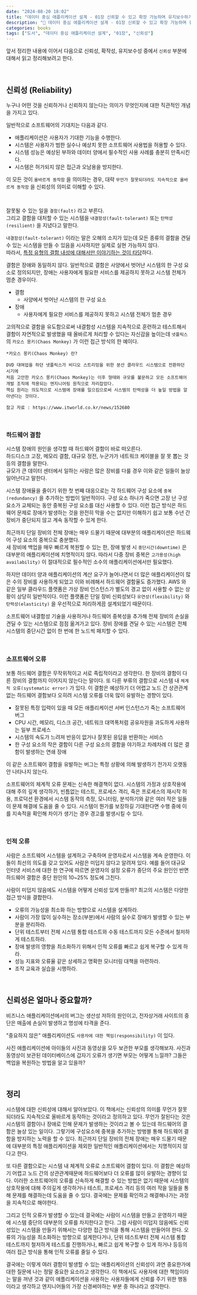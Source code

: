 ```yaml
---
date: "2024-08-20 18:02"
title: "데이터 중심 애플리케이션 설계 - 01장 신뢰할 수 있고 확장 가능하며 유지보수하기 쉬운 애플리케이션 (2)"
description: "📖 데이터 중심 애플리케이션 설계 - 01장 신뢰할 수 있고 확장 가능하며 유지보수하기 쉬운 애플리케이션 읽고 정리하기"
categories: books
tags: ["도서", "데이터 중심 애플리케이션 설계", "01장", "신뢰성"]
---
```


앞서 정리한 내용에 이어서 다음으로 신뢰성, 확작성, 유지보수성 중에서 `신뢰성` 부분에 대해서 읽고 정리해보려고 한다.  

<br>

## 신뢰성 (Reliability) 

누구나 어떤 것을 신뢰하거나 신뢰하지 않는다는 의미가 무엇인지에 대한 직관적인 개념을 가지고 있다.  

일반적으로 소프트웨어의 기대치는 다음과 같다.  

- 애플리케이션은 사용자가 기대한 기능을 수행한다.  
- 시스템은 사용자가 범한 실수나 예상치 못한 소프트웨어 사용법을 허용할 수 있다. 
- 시스템 성능은 예상된 부하와 데이터 양에서 필수적인 사용 사례를 충분히 만족시킨다.  
- 시스템은 허가되지 않은 접근과 오남용을 방지한다.  

이 모든 것이 `올바르게 동작함` 을 의미하는 경우, 대략 `무언가 잘못되더라도 지속적으로 올바르게 동작함` 을 신뢰성의 의미로 이해할 수 있다.  
  
<br>
  
잘못될 수 있는 일을 `결함(fault)` 라고 부른다.  
그리고 결함을 대처할 수 있는 시스템을 `내결함성(fault-tolerant)` 또는 `탄력성(resilient)` 을 지녔다고 말한다.  

`내결함성(fault-tolerant)` 이라는 말은 오해의 소지가 있는데 모든 종류의 결함을 견딜 수 있는 시스템을 만들 수 있음을 시사하지만 실제로 실현 가능하지 않다.  
따라서, <U>특정 유형의 결함 내성에 대해서만 이야기하는 것이 타당</U>하다.  

결함은 장애와 동일하지 않다. 
일반적으로 결함은 사양에서 벗어난 시스템의 한 구성 요소로 정의되지만, 장애는 사용자에게 필요한 서비스를 제공하지 못하고 시스템 전체가 멈춘 경우이다.  

- 결함
    - 사양에서 벗어난 시스템의 한 구성 요소
- 장애
    - 사용자에게 필요한 서비스를 제공하지 못하고 시스템 전체가 멈춘 경우

고의적으로 결함을 유도함으로써 내결함성 시스템을 지속적으로 훈련하고 테스트해서 결함이 자연적으로 발생했을 때 올바르게 처리할 수 있다는 자신감을 높이는데 
`넷플릭스`의 `카오스 몽키(Chaos Monkey)` 가 이런 접근 방식의 한 예이다.  

```text
*카오스 몽키(Chaos Monkey) 란?

DVD 대여업을 하던 넷플릭스가 비디오 스트리밍을 위한 분산 클라우드 시스템으로 전환하던 시기에 
처음 고안한 카오스 몽키(Chaos Monkey)는 이후 형태와 규모를 불문하고 모든 소프트웨어 개발 조직에 적용되는 엔지니어링 원칙으로 자리잡았다.  
핵심 원리는 의도적으로 시스템에 장애를 일으킴으로써 시스템의 탄력성을 더 높일 방법을 알아낸다는 것이다.

참고 자료 : https://www.itworld.co.kr/news/152680
```

<br>

### 하드웨어 결함

시스템 장애의 원인을 생각할 때 하드웨어 결함이 바로 떠오른다.  
하드디스크 고장, 메모리 결함, 대규모 정전, 누군가가 네트워크 케이블을 잘 못 뽑는 것 등의 결함을 말한다.  
규모가 큰 데이터 센터에서 일하는 사람은 많은 장비를 다룰 경우 이와 같은 일들이 늘상 일어난다고 말한다.  

시스템 장애율을 줄이기 위한 첫 번째 대응으로는 각 하드웨어 구성 요소에 `중복(redundancy)` 을 추가하는 방법이 일반적이다.
구성 요소 하나가 죽으면 고장 난 구성 요소가 교체되는 동안 중복된 구성 요소를 대신 사용할 수 있다.
이런 접근 방식은 하드웨어 문제로 장애가 발생하는 것을 완전히 막을 수는 없지만 이해하기 쉽고 보통 수년 간 장비가 중단되지 않고 계속 동작할 수 있게 한다.  

최근까지 단일 장비의 전체 장애는 매우 드물기 때문에 대부분의 애플리케이션은 하드웨어 구성 요소의 중복으로 충분했다.  
새 장비에 백업을 매우 빠르게 복원할 수 있는 한, 장애 발생 시 `중단시간(downtime)` 은 대부분의 애플리케이션에 치명적이지 않다.
따라서 다중 장비 중복은 `고가용성(high availability)` 이 절대적으로 필수적인 소수의 애플리케이션에서만 필요했다.  

하지만 데이터 양과 애플리케이션의 계산 요구가 늘어나면서 더 많은 애플리케이션이 많은 수의 장비를 사용하게 되었고 이와 비례해서 하드웨어 결함율도 증가했다. 
AWS 와 같은 일부 클라우드 플랫폼은 가상 장비 인스턴스가 별도의 경고 없이 사용할 수 없는 상황이 상당히 일반적이다.
이런 플랫폼은 단일 장비 신뢰성보다 `유연성(flexibility)` 와 `탄력성(elasticity)` 을 우선적으로 처리하게끔 설계되었기 때문이다.  

소프트웨어 내결함성 기술을 사용하거나 하드웨어 중복성을 추가해 전체 장비의 손실을 견딜 수 있는 시스템으로 점점 옮겨가고 있다. 
장비 장애를 견딜 수 있는 시스템은 전체 시스템의 중단시간 없이 한 번에 한 노드씩 패치할 수 있다.  

<br>

### 소프트웨어 오류

보통 하드웨어 결함은 무작위적이고 서로 족립적이라고 생각한다. 한 장비의 결함이 다른 장비의 결함까지 이어지지 않는다는 말이다. 
또 다른 부류의 결함으로 시스템 내 `체계적 오류(systematic error)` 가 있다. 이 결함은 예상하기 더 어렵고 노드 간 상관관계 없는 하드웨어 결함보다 오히려 시스템 오류를 더욱 많이 유발하는 경향이 있다.  

- 잘못된 특정 입력이 있을 때 모든 애플리케이션 서버 인스턴스가 죽는 소프트웨어 버그
- CPU 시간, 메모리, 디스크 공간, 네트워크 대역폭처럼 공유자원을 과도하게 사용하는 일부 프로세스
- 시스템의 속도가 느려져 반응이 없거나 잘못된 응답을 반환하는 서비스
- 한 구성 요소의 작은 결함이 다른 구성 요소의 결함을 야기하고 차례차례 더 많은 결함이 발생하는 연쇄 장애

이 같은 소프트웨어 결함을 유발하는 버그는 특정 상황에 의해 발생하기 전가지 오랫동안 나타나지 않는다.  

소프트웨어의 체계적 오류 문제는 신속한 해결책이 없다. 
시스템의 가정과 상호작용에 대해 주의 깊게 생각하기, 빈틈없는 테스트, 프로세스 격리, 죽은 프로세스의 재시작 허용, 프로덕션 환경에서 시스템 동작의 측정, 모니터링, 분석하기와 같은 여러 작은 일들이 문제 해결에 도움을 줄 수 있다.
시스템이 뭔가를 보장하길 기대한다면 수행 중에 이를 지속적을 확인해 차이가 생기는 경우 경고를 발생시킬 수 있다.  

<br>

### 인적 오류

사람은 소프트웨어 시스템을 설계하고 구축하며 운영자로서 시스템을 계속 운영한다. 
이들이 최선의 의도를 갖고 있어도 사람은 미덥지 않다고 알려져 있다.
예를 들어 대규모 인터넷 서비스에 대한 한 연구에 따르면 운영자의 설정 오류가 중단의 주요 원인인 반면 하드웨어 결함은 중단 원인의 10~25% 정도에 그친다.  

사람이 미덥지 않음에도 시스템을 어떻게 신뢰성 있게 만들까? 최고의 시스템은 다양한 접근 방식을 결합한다.  

- 오류의 가능성을 최소화 하는 방향으로 시스템을 설계하라.
- 사람이 가장 많이 실수하는 장소(부분)에서 사람의 실수로 장애가 발생할 수 있는 부분을 분리하라.
- 단위 테스트부터 전체 시스템 통합 테스트와 수동 테스트까지 모든 수준에서 철저하게 테스트하라.
- 장애 발생의 영향을 최소화하기 위해서 인적 오류를 빠르고 쉽게 복구할 수 있게 하라.
- 성능 지표와 오류율 같은 상세하고 명확한 모니터링 대책을 마련하라.
- 조작 교육과 실습을 시행하라.

<br>

## 신뢰성은 얼마나 중요할까?

비즈니스 애플리케이션에서의 버그는 생산성 저하의 원인이고, 전자상거래 사이트의 중단은 매출에 손실이 발생하고 명성에 타격을 준다.  

"중요하지 않은" 애플리케이션도 `사용자에 대한 책임(responsibility)` 이 있다.  

사진 애플리케이션에 아이들의 사진과 동영상을 모두 보관한 부모를 생각해보자. 사진과 동영상이 보관된 데이터베이스에 갑자기 오류가 생기면 부모는 어떻게 느낄까? 그들은 백업을 복원하는 방법을 알고 있을까?  

<br>

## 정리

시스템에 대한 신뢰성에 대해서 알아보았다. 이 책에서는 신뢰성의 의미를 무언가 잘못되더라도 지속적으로 올바르게 동작하는 것이라고 정의하고 있다.
무언가 잘된다는 것은 시스템의 결함이나 장애로 인해 문제가 발생하는 것이라고 볼 수 있는데 하드웨어의 결함은 늘상 있는 일이다. 그렇기에 구성요소에 중복을 추가하는 방벙블 통해 하드웨어 결함을 방지하는 노력을 할 수 있다. 
최근까지 단일 장비의 전체 장애는 매우 드물기 때문에 대부분의 특정 애플리케이션을 제외한 일반적인 애플리케이션에서는 치명적이지 않다고 한다.  

또 다른 결함으로는 시스템 내 체계적 오류로 소프트웨어 결함이 있다. 이 결함은 예상하기 어렵고 노드 간의 상관관계때문에 하드웨어보다 더 오류를 많이 유발하는 경향이 있다. 
이러한 소프트웨어의 오류를 신속하게 해결할 수 있는 방법은 없기 때문에 시스템의 상호작용에 대해 주의깊게 생각하거나 테스트, 프로세스 격리 등의 여러 작을 일들을 통해 문제를 해결하는데 도움을 줄 수 있다. 
결국에는 문제를 확인하고 해결해나가는 과정을 지속적으로 해야한다.  

그리고 인적 오류가 발생할 수 있는데 결국에는 사람이 시스템을 만들고 운영하기 때문에 시스템 중단의 대부분의 오류를 차지한다고 한다. 
그럼 사람이 미덥지 않음에도 신뢰성있는 시스템을 만들기 위해서는 다양한 접근 방식을 통해 시스템을 만들어야 한다. 
오류의 가능성을 최소화하는 방향으로 설계한다거나, 단위 테스트부터 전체 시스템 통합 테스트까지 철저하게 테스트를 진행하거나, 빠르고 쉽게 복구할 수 있게 하거나 등등의 여러 접근 방식을 통해 인적 오류를 줄일 수 있다.  

결국에는 이렇게 여러 결함이 발생할 수 있는 애플리케이션의 신뢰성이 과연 중요한가에 대한 질문에 나는 정말 중요한 요소라고 생각한다. 
이 책에서도 사용자에 대한 책임이라는 말을 꺼낸 것과 같이 애플리케이션을 사용하는 사용자들에게 신뢰를 주기 위한 행동이라고 생각하고 엔지니어들의 가장 신경써야하는 부분 중 하나라고 생각한다.  